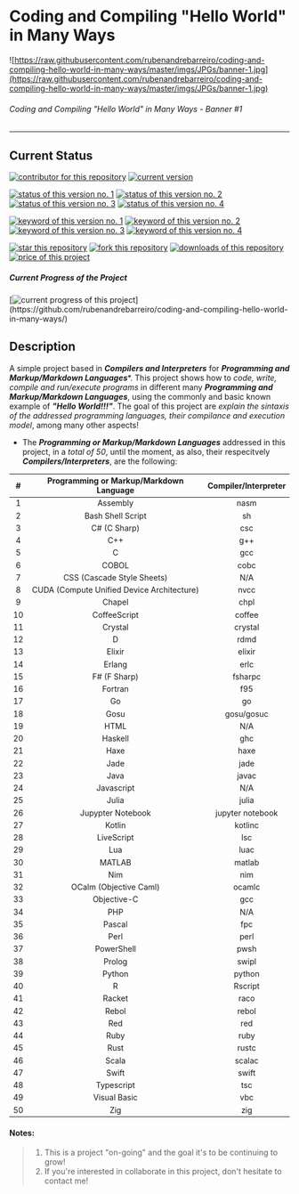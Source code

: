 # Coding and Compiling "Hello World" in Many Ways

![https://raw.githubusercontent.com/rubenandrebarreiro/coding-and-compiling-hello-world-in-many-ways/master/imgs/JPGs/banner-1.jpg](https://raw.githubusercontent.com/rubenandrebarreiro/coding-and-compiling-hello-world-in-many-ways/master/imgs/JPGs/banner-1.jpg)
######  Coding and Compiling "Hello World" in Many Ways - Banner #1

***


## Current Status
[![contributor for this repository](https://img.shields.io/badge/contributor-rubenandrebarreiro-blue.svg)](https://github.com/rubenandrebarreiro/)
[![current version](https://img.shields.io/badge/version-1.0-magenta.svg)](https://github.com/rubenandrebarreiro/coding-and-compiling-hello-world-in-many-ways/)

[![status of this version no. 1](https://img.shields.io/badge/status-completed-orange.svg)](https://github.com/rubenandrebarreiro/coding-and-compiling-hello-world-in-many-ways/)
[![status of this version no. 2](https://img.shields.io/badge/status-final-orange.svg)](https://github.com/rubenandrebarreiro/coding-and-compiling-hello-world-in-many-ways/)
[![status of this version no. 3](https://img.shields.io/badge/status-stable-orange.svg)](https://github.com/rubenandrebarreiro/coding-and-compiling-hello-world-in-many-ways/)
[![status of this version no. 4](https://img.shields.io/badge/status-documented-orange.svg)](https://github.com/rubenandrebarreiro/coding-and-compiling-hello-world-in-many-ways/)

[![keyword of this version no. 1](https://img.shields.io/badge/keyword-compilers-brown.svg)](https://github.com/rubenandrebarreiro/coding-and-compiling-hello-world-in-many-ways/)
[![keyword of this version no. 2](https://img.shields.io/badge/keyword-intrepretes-brown.svg)](https://github.com/rubenandrebarreiro/coding-and-compiling-hello-world-in-many-ways/)
[![keyword of this version no. 3](https://img.shields.io/badge/keyword-sintaxis-brown.svg)](https://github.com/rubenandrebarreiro/coding-and-compiling-hello-world-in-many-ways/)
[![keyword of this version no. 4](https://img.shields.io/badge/keyword-coding-brown.svg)](https://github.com/rubenandrebarreiro/coding-and-compiling-hello-world-in-many-ways/)

[![star this repository](http://githubbadges.com/star.svg?user=rubenandrebarreiro&repo=coding-and-compiling-hello-world-in-many-ways&style=flat)](https://github.com/rubenandrebarreiro/coding-and-compiling-hello-world-in-many-ways/stargazers)
[![fork this repository](http://githubbadges.com/fork.svg?user=rubenandrebarreiro&repo=coding-and-compiling-hello-world-in-many-ways&style=flat)](https://github.com/rubenandrebarreiro/coding-and-compiling-hello-world-in-many-ways/fork)
[![downloads of this repository](https://img.shields.io/github/downloads/rubenandrebarreiro/coding-and-compiling-hello-world-in-many-ways/total.svg)](https://github.com/rubenandrebarreiro/coding-and-compiling-hello-world-in-many-ways/archive/master.zip)
[![price of this project](https://img.shields.io/badge/price-free-success.svg)](https://github.com/rubenandrebarreiro/coding-and-compiling-hello-world-in-many-ways/archive/master.zip)

##### Current Progress of the Project

[![current progress of this project](http://progressed.io/bar/100?title=&nbsp;completed&nbsp;)](https://github.com/rubenandrebarreiro/coding-and-compiling-hello-world-in-many-ways/)


## Description

A simple project based in **_Compilers and Interpreters_** for **_Programming and Markup/Markdown Languages_***. This project shows how to _code, write, compile and run/execute programs_ in different many **_Programming and Markup/Markdown Languages_**, using the commonly and basic known example of **_"Hello World!!!"_**. The goal of this project are _explain the sintaxis of the addressed programming languages, their compilance and execution model_, among many other aspects!

* The **_Programming or Markup/Markdown Languages_** addressed in this project, in a _total of 50_, until the moment, as also, their respecitvely **_Compilers/Interpreters_**, are the following:

| #  |  Programming or Markup/Markdown Language   |  Compiler/Interpreter  |
|:--:|:------------------------------------------:|:----------------------:|
| 1  | Assembly                                   | nasm                   |
| 2  | Bash Shell Script                          | sh                     |
| 3  | C# (C Sharp)                               | csc                    |
| 4  | C++                                        | g++                    |
| 5  | C                                          | gcc                    |
| 6  | COBOL                                      | cobc                   |
| 7  | CSS (Cascade Style Sheets)                 | N/A                    |
| 8  | CUDA (Compute Unified Device Architecture) | nvcc                   |
| 9  | Chapel                                     | chpl                   |
| 10 | CoffeeScript                               | coffee                 |
| 11 | Crystal                                    | crystal                |
| 12 | D                                          | rdmd                   |
| 13 | Elixir                                     | elixir                 |
| 14 | Erlang                                     | erlc                   |
| 15 | F# (F Sharp)                               | fsharpc                |
| 16 | Fortran                                    | f95                    |
| 17 | Go                                         | go                     |
| 18 | Gosu                                       | gosu/gosuc             |
| 19 | HTML                                       | N/A                    |
| 20 | Haskell                                    | ghc                    |
| 21 | Haxe                                       | haxe                   |
| 22 | Jade                                       | jade                   |
| 23 | Java                                       | javac                  |
| 24 | Javascript                                 | N/A                    |
| 25 | Julia                                      | julia                  |
| 26 | Jupypter Notebook                          | jupyter notebook       |
| 27 | Kotlin                                     | kotlinc                |
| 28 | LiveScript                                 | lsc                    |
| 29 | Lua 	                                      | luac                   |
| 30 | MATLAB                                     | matlab                 |
| 31 | Nim 	                                      | nim                    |
| 32 | OCalm (Objective Caml)                     | ocamlc                 |
| 33 | Objective-C                                | gcc                    |  
| 34 | PHP                                        | N/A                    |
| 35 | Pascal 	                                  | fpc                    |
| 36 | Perl                                       | perl                   |
| 37 | PowerShell                                 | pwsh                   |
| 38 | Prolog                                     | swipl                  |
| 39 | Python                                     | python                 |
| 40 | R                                          | Rscript                |
| 41 | Racket                                     | raco                   |
| 42 | Rebol                                      | rebol                  |
| 43 | Red                                        | red                    |
| 44 | Ruby                                       | ruby                   |
| 45 | Rust                                       | rustc                  |
| 46 | Scala                                      | scalac                 |
| 47 | Swift                                      | swift                  |
| 48 | Typescript                                 | tsc                    |
| 49 | Visual Basic                               | vbc                    |
| 50 | Zig                                        | zig                    |

#### Notes:
> 1) This is a project "on-going" and the goal it's to be continuing to grow!
> 2) If you're interested in collaborate in this project, don't hesitate to contact me!
